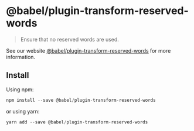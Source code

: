 # @babel/plugin-transform-reserved-words

> Ensure that no reserved words are used.

See our website [@babel/plugin-transform-reserved-words](https://new.babeljs.io/docs/en/next/babel-plugin-transform-reserved-words.html) for more information.

## Install

Using npm:

```js
npm install --save @babel/plugin-transform-reserved-words
```

or using yarn:

```js
yarn add --save @babel/plugin-transform-reserved-words
```
